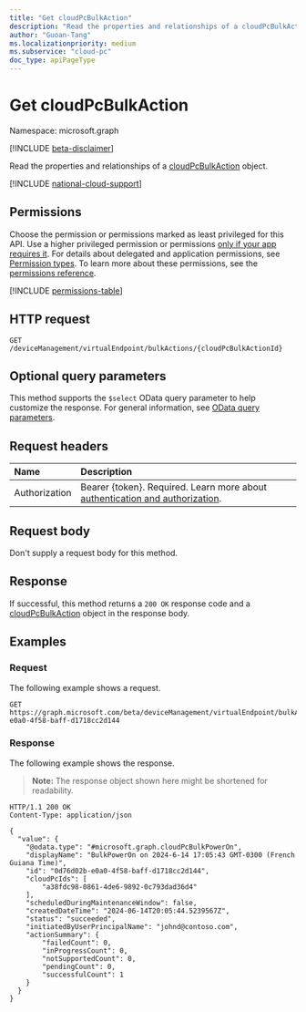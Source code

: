 ```yaml
---
title: "Get cloudPcBulkAction"
description: "Read the properties and relationships of a cloudPcBulkAction object."
author: "Guoan-Tang"
ms.localizationpriority: medium
ms.subservice: "cloud-pc"
doc_type: apiPageType
---
```


# Get cloudPcBulkAction
Namespace: microsoft.graph

[!INCLUDE [beta-disclaimer](../../includes/beta-disclaimer.md)]

Read the properties and relationships of a [cloudPcBulkAction](../resources/cloudpcbulkaction.md) object.

[!INCLUDE [national-cloud-support](../../includes/global-us.md)]

## Permissions
Choose the permission or permissions marked as least privileged for this API. Use a higher privileged permission or permissions [only if your app requires it](/graph/permissions-overview#best-practices-for-using-microsoft-graph-permissions). For details about delegated and application permissions, see [Permission types](/graph/permissions-overview#permission-types). To learn more about these permissions, see the [permissions reference](/graph/permissions-reference).

<!-- { "blockType": "permissions", "name": "cloudpcbulkaction_get" } -->
[!INCLUDE [permissions-table](../includes/permissions/cloudpcbulkaction-get-permissions.md)]

## HTTP request

<!-- {
  "blockType": "ignored"
}
-->
``` http
GET /deviceManagement/virtualEndpoint/bulkActions/{cloudPcBulkActionId}
```

## Optional query parameters
This method supports the `$select` OData query parameter to help customize the response. For general information, see [OData query parameters](/graph/query-parameters).

## Request headers
|Name|Description|
|:---|:---|
|Authorization|Bearer {token}. Required. Learn more about [authentication and authorization](/graph/auth/auth-concepts).|

## Request body
Don't supply a request body for this method.

## Response

If successful, this method returns a `200 OK` response code and a [cloudPcBulkAction](../resources/cloudpcbulkaction.md) object in the response body.

## Examples

### Request
The following example shows a request.

<!-- {
  "blockType": "request",
  "name": "get_cloudpcbulkaction"
}
-->
``` http
GET https://graph.microsoft.com/beta/deviceManagement/virtualEndpoint/bulkActions/0d76d02b-e0a0-4f58-baff-d1718cc2d144
```

### Response
The following example shows the response.
>**Note:** The response object shown here might be shortened for readability.
<!-- {
  "blockType": "response",
  "truncated": true,
  "@odata.type": "microsoft.graph.cloudPcBulkAction"
}
-->
``` http
HTTP/1.1 200 OK
Content-Type: application/json

{
  "value": {
    "@odata.type": "#microsoft.graph.cloudPcBulkPowerOn",
    "displayName": "BulkPowerOn on 2024-6-14 17:05:43 GMT-0300 (French Guiana Time)",
    "id": "0d76d02b-e0a0-4f58-baff-d1718cc2d144",
    "cloudPcIds": [
        "a38fdc98-0861-4de6-9892-0c793dad36d4"
    ],
    "scheduledDuringMaintenanceWindow": false,
    "createdDateTime": "2024-06-14T20:05:44.5239567Z",
    "status": "succeeded",
    "initiatedByUserPrincipalName": "johnd@contoso.com",
    "actionSummary": {
        "failedCount": 0,
        "inProgressCount": 0,
        "notSupportedCount": 0,
        "pendingCount": 0,
        "successfulCount": 1
    }
  }
}
```

